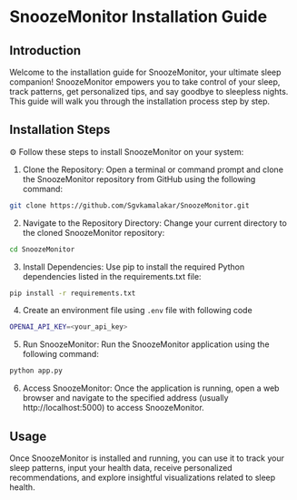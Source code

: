 # SnoozeMonitor Installation Guide

## Introduction
Welcome to the installation guide for SnoozeMonitor, your ultimate sleep companion! SnoozeMonitor empowers you to take control of your sleep, track patterns, get personalized tips, and say goodbye to sleepless nights. This guide will walk you through the installation process step by step.


## Installation Steps
⚙️ Follow these steps to install SnoozeMonitor on your system:

1. Clone the Repository: Open a terminal or command prompt and clone the SnoozeMonitor repository from GitHub using the following command:

```bash
git clone https://github.com/Sgvkamalakar/SnoozeMonitor.git
```
2. Navigate to the Repository Directory: Change your current directory to the cloned SnoozeMonitor repository:

```bash
cd SnoozeMonitor
```

3. Install Dependencies: Use pip to install the required Python dependencies listed in the requirements.txt file:

```bash
pip install -r requirements.txt
```

4. Create an environment file using `.env` file with following code

```bash
OPENAI_API_KEY=<your_api_key>
```
5. Run SnoozeMonitor: Run the SnoozeMonitor application using the following command:

```py
python app.py
```

6. Access SnoozeMonitor: Once the application is running, open a web browser and navigate to the specified address (usually http://localhost:5000) to access SnoozeMonitor.

## Usage
Once SnoozeMonitor is installed and running, you can use it to track your sleep patterns, input your health data, receive personalized recommendations, and explore insightful visualizations related to sleep health.
